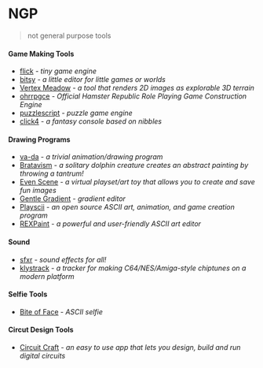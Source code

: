 # NGP
> not general purpose tools

#### Game Making Tools
- [flick](https://www.flickgame.org/) - *tiny game engine*
- [bitsy](http://ledoux.io/bitsy/editor.html) - *a little editor for little games or worlds*
- [Vertex Meadow](https://ianmaclarty.itch.io/vertex-meadow) - *a tool that renders 2D images as explorable 3D terrain*
- [ohrrpgce](http://rpg.hamsterrepublic.com/ohrrpgce) - *Official Hamster Republic Role Playing Game Construction Engine*
- [puzzlescript](https://www.puzzlescript.net) - *puzzle game engine*
- [click4](https://josefnpat.itch.io/click4) - *a fantasy console based on nibbles*

#### Drawing Programs
- [va-da](https://mason-lindroth.itch.io/va-da) - *a trivial animation/drawing program*
- [Bratavism](https://even-kei.itch.io/bratavism) - *a solitary dolphin creature creates an abstract painting by throwing a tantrum!*
- [Even Scene](https://even-kei.itch.io/even-scene) - *a virtual playset/art toy that allows you to create and save fun images*
- [Gentle Gradient](http://www.foddy.net/2010/10/gentle-gradient/) - *gradient editor*
- [Playscii](http://vectorpoem.com/playscii/) - *an open source ASCII art, animation, and game creation program*
- [REXPaint](http://www.gridsagegames.com/rexpaint/) - *a powerful and user-friendly ASCII art editor*

#### Sound
- [sfxr](http://www.drpetter.se/project_sfxr.html) - *sound effects for all!*
- [klystrack](http://kometbomb.github.io/klystrack/) - *a tracker for making C64/NES/Amiga-style chiptunes on a modern platform*

#### Selfie Tools
- [Bite of Face](https://mousefountain.itch.io/bite-of-face) - *ASCII selfie*

#### Circut Design Tools
- [Circuit Craft](http://photoncreations.com/circuitcraft/) - *an easy to use app that lets you design, build and run digital circuits*
